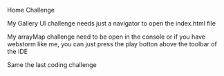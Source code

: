 Home Challenge

My Gallery UI challenge needs just a navigator to open the index.html file

My arrayMap challenge need to be open in the console or if you have webstorm like me, you can just press the play botton above the toolbar of the IDE

Same the last coding challenge
